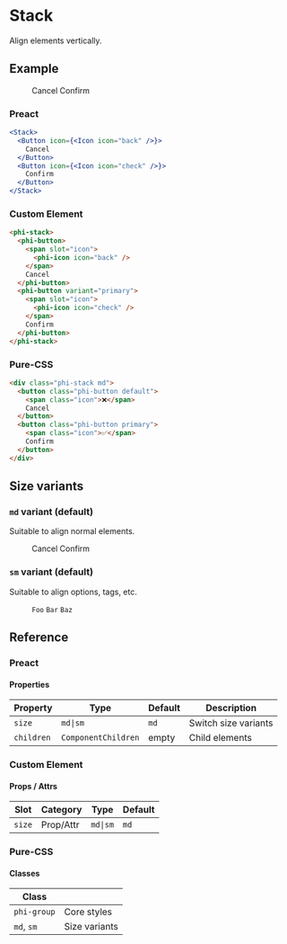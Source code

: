 # Stack

Align elements vertically.

## Example

<figure>
  <phi-stack>
    <phi-button>
      <span slot="icon">
        <phi-icon icon="back" />
      </span>
      Cancel
    </phi-button>
    <phi-button variant="primary">
      <span slot="icon">
        <phi-icon icon="check" />
      </span>
      Confirm
    </phi-button>
  </phi-stack>
</figure>

### Preact

``` jsx
<Stack>
  <Button icon={<Icon icon="back" />}>
    Cancel
  </Button>
  <Button icon={<Icon icon="check" />}>
    Confirm
  </Button>
</Stack>
```

### Custom Element

``` html
<phi-stack>
  <phi-button>
    <span slot="icon">
      <phi-icon icon="back" />
    </span>
    Cancel
  </phi-button>
  <phi-button variant="primary">
    <span slot="icon">
      <phi-icon icon="check" />
    </span>
    Confirm
  </phi-button>
</phi-stack>
```

### Pure-CSS

``` html
<div class="phi-stack md">
  <button class="phi-button default">
    <span class="icon">❌</span>
    Cancel
  </button>
  <button class="phi-button primary">
    <span class="icon">✅</span>
    Confirm
  </button>
</div>
```

## Size variants
### `md` variant (default)

Suitable to align normal elements.

<figure>
  <phi-stack size="md">
    <phi-button>
      <span slot="icon">
        <phi-icon icon="back" />
      </span>
      Cancel
    </phi-button>
    <phi-button variant="primary">
      <span slot="icon">
        <phi-icon icon="check" />
      </span>
      Confirm
    </phi-button>
  </phi-stack>
</figure>

### `sm` variant (default)

Suitable to align options, tags, etc.

<figure>
  <phi-stack size="sm">
    <code>Foo</code>
    <code>Bar</code>
    <code>Baz</code>
  </phi-stack>
</figure>

## Reference
### Preact
#### Properties

| Property   | Type                | Default | Description          |
|------------|---------------------|---------|----------------------|
| `size`     | `md\|sm`            | `md`    | Switch size variants |
| `children` | `ComponentChildren` | empty   | Child elements       |

### Custom Element
#### Props / Attrs

| Slot   | Category  | Type     | Default |
|--------|-----------|----------|---------|
| `size` | Prop/Attr | `md\|sm` | `md`    |

### Pure-CSS
#### Classes

| Class       |               |
|-------------|---------------|
| `phi-group` | Core styles   |
| `md`, `sm`  | Size variants |
